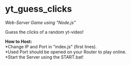 # yt_guess_clicks
<i>Web-Server Game using "Node.js"</i>

Guess the clicks of a random yt-video!

<b>How to Host:</b>  
*Change IP and Port in "index.js" (first lines).  
*Used Port should be opened on your Router to play online.  
*Start the Server using the START.bat!  
